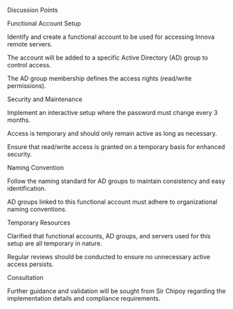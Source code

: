 Discussion Points

Functional Account Setup

Identify and create a functional account to be used for accessing Innova remote servers.

The account will be added to a specific Active Directory (AD) group to control access.

The AD group membership defines the access rights (read/write permissions).

Security and Maintenance

Implement an interactive setup where the password must change every 3 months.

Access is temporary and should only remain active as long as necessary.

Ensure that read/write access is granted on a temporary basis for enhanced security.

Naming Convention

Follow the naming standard for AD groups to maintain consistency and easy identification.

AD groups linked to this functional account must adhere to organizational naming conventions.

Temporary Resources

Clarified that functional accounts, AD groups, and servers used for this setup are all temporary in nature.

Regular reviews should be conducted to ensure no unnecessary active access persists.

Consultation

Further guidance and validation will be sought from Sir Chipoy regarding the implementation details and compliance requirements.
